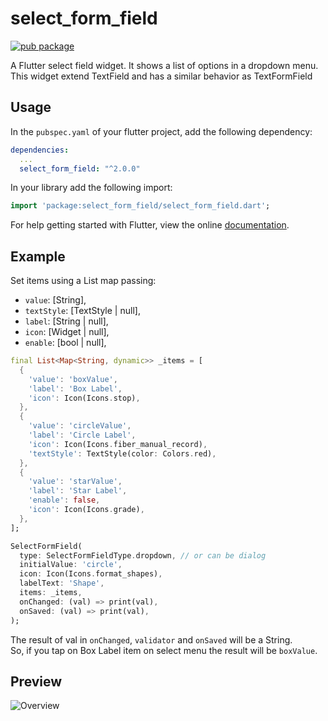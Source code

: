 # select_form_field

[![pub package](https://img.shields.io/pub/v/select_form_field.svg)](https://pub.dartlang.org/packages/select_form_field)

A Flutter select field widget. It shows a list of options in a dropdown menu.\
This widget extend TextField and has a similar behavior as TextFormField

## Usage

In the `pubspec.yaml` of your flutter project, add the following dependency:

```yaml
dependencies:
  ...
  select_form_field: "^2.0.0"
```

In your library add the following import:

```dart
import 'package:select_form_field/select_form_field.dart';
```

For help getting started with Flutter, view the online [documentation](https://flutter.io/).

## Example

Set items using a List map passing:
* `value`: [String], 
* `textStyle`: [TextStyle | null],
* `label`: [String | null], 
* `icon`: [Widget | null],
* `enable`: [bool | null],

``` dart
final List<Map<String, dynamic>> _items = [
  {
    'value': 'boxValue',
    'label': 'Box Label',
    'icon': Icon(Icons.stop),
  },
  {
    'value': 'circleValue',
    'label': 'Circle Label',
    'icon': Icon(Icons.fiber_manual_record),
    'textStyle': TextStyle(color: Colors.red),
  },
  {
    'value': 'starValue',
    'label': 'Star Label',
    'enable': false,
    'icon': Icon(Icons.grade),
  },
];
```

``` dart
SelectFormField(
  type: SelectFormFieldType.dropdown, // or can be dialog
  initialValue: 'circle',
  icon: Icon(Icons.format_shapes),
  labelText: 'Shape',
  items: _items,
  onChanged: (val) => print(val),
  onSaved: (val) => print(val),
);
```

The result of val in `onChanged`, `validator` and `onSaved` will be a String.\
So, if you tap on Box Label item on select menu the result will be `boxValue`.

## Preview
![Overview](https://raw.githubusercontent.com/m3uzz/select_form_field/master/doc/images/select_form_field.gif)
